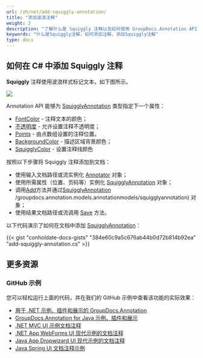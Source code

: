 ```yaml
---
url: /zh/net/add-squiggly-annotation/
title: "添加波浪注释"
weight: 3
description: "了解什么是 Squiggly 注释以及如何使用 GroupDocs.Annotation API 以编程方式将其添加到文档中，该 API 是 Conholdate.Total for .NET 的一部分。"
keywords: "什么是Squiggly注解，如何添加注解，添加Squiggly注解"
type: docs
---
```


## 如何在 C# 中添加 Squiggly 注释
**Squiggly** 注释使用波浪样式标记文本，如下图所示。

![](https://docs.groupdocs.com/annotation/net/images/add-squiggly-annotation.png)

Annotation API 能够为 [SquigglyAnnotation](https://apireference.groupdocs.com/net/annotation/groupdocs.annotation.models.annotationmodels/squigglyannotation) 类型指定下一个属性：

* [FontColor](https://apireference.groupdocs.com/annotation/net/groupdocs.annotation.models.annotationmodels/squigglyannotation/properties/fontcolor) - 注释文本的颜色；
* [不透明度](https://apireference.groupdocs.com/annotation/net/groupdocs.annotation.models.annotationmodels/squigglyannotation/properties/opacity) - 允许设置注释不透明度；
* [Points](https://apireference.groupdocs.com/annotation/net/groupdocs.annotation.models.annotationmodels/squigglyannotation/properties/points) - 由点数组设置的注释位置。
* [BackgroundColor](https://apireference.groupdocs.com/annotation/net/groupdocs.annotation.models.annotationmodels/textfieldannotation/properties/backgroundcolor) - 描述区域背景颜色；
* [SquigglyColor](https://apireference.groupdocs.com/annotation/net/groupdocs.annotation.models.annotationmodels/squigglyannotation/properties/squigglycolor) - 设置注释线颜色

按照以下步骤将 Squiggly 注释添加到文档：

* 使用输入文档路径或流实例化 [Annotator](https://apireference.groupdocs.com/net/annotation/groupdocs.annotation/annotator) 对象；
* 使用所需属性（位置、页码等）实例化 [SquigglyAnnotation](https://apireference.groupdocs.com/net/annotation/groupdocs.annotation.models.annotationmodels/squigglyannotation) 对象；
* 调用[Add](https://apireference.groupdocs.com/net/annotation/groupdocs.annotation/annotator/methods/add)方法并通过[SquigglyAnnotation](https://apireference.groupdocs.com/net/annotation) /groupdocs.annotation.models.annotationmodels/squigglyannotation) 对象；
* 使用结果文档路径或流调用 [Save](https://apireference.groupdocs.com/net/annotation/groupdocs.annotation/annotator/methods/save/index) 方法。

以下代码演示了如何在文档中添加 [SquigglyAnnotation](https://apireference.groupdocs.com/net/annotation/groupdocs.annotation.models.annotationmodels/squigglyannotation)：

{{< gist "conholdate-docs-gists" "384e60c9a5c676ab44b0d72b814b92ea" "add-squiggly-annotation.cs" >}}
    



## 更多资源
### GitHub 示例
您可以轻松运行上面的代码，并在我们的 GitHub 示例中查看该功能的实际效果：

* [用于 .NET 示例、插件和展示的 GroupDocs.Annotation](https://github.com/groupdocs-annotation/GroupDocs.Annotation-for-.NET)
* [GroupDocs.Annotation for Java 示例、插件和展示](https://github.com/groupdocs-annotation/GroupDocs.Annotation-for-Java)
* [.NET MVC UI 示例文档注释](https://github.com/groupdocs-annotation/GroupDocs.Annotation-for-.NET-MVC)
* [.NET App WebForms UI 现代示例的文档注释](https://github.com/groupdocs-annotation/GroupDocs.Annotation-for-.NET-WebForms)
* [Java App Dropwizard UI 现代示例的文档注释](https://github.com/groupdocs-annotation/GroupDocs.Annotation-for-Java-Dropwizard)
* [Java Spring UI 文档注释示例](https://github.com/groupdocs-annotation/GroupDocs.Annotation-for-Java-Spring)
    





